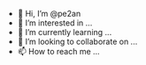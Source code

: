 - 👋 Hi, I’m @pe2an
- 👀 I’m interested in ...
- 🌱 I’m currently learning ...
- 💞️ I’m looking to collaborate on ...
- 📫 How to reach me ...

<!---
pe2an/pe2an is a ✨ special ✨ repository because its `README.md` (this file) appears on your GitHub profile.
You can click the Preview link to take a look at your changes.
--->
